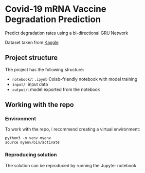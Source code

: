 # Covid-19 mRNA Vaccine Degradation Prediction

Predict degradation rates using a bi-directional GRU Network

Dataset taken from [Kaggle](https://www.kaggle.com/competitions/stanford-covid-vaccine)

## Project structure

The project has the following structure:
- `notebook/`: `.ipynb` Colab-friendly notebook with model training
- `input/`: input data
- `output/`: model exported from the notebook

## Working with the repo

### Environment

To work with the repo, I recommend creating a virtual environment:
```
python3 -m venv myenv
source myenv/bin/activate
```

### Reproducing solution

The solution can be reproduced by running the Jupyter notebook
